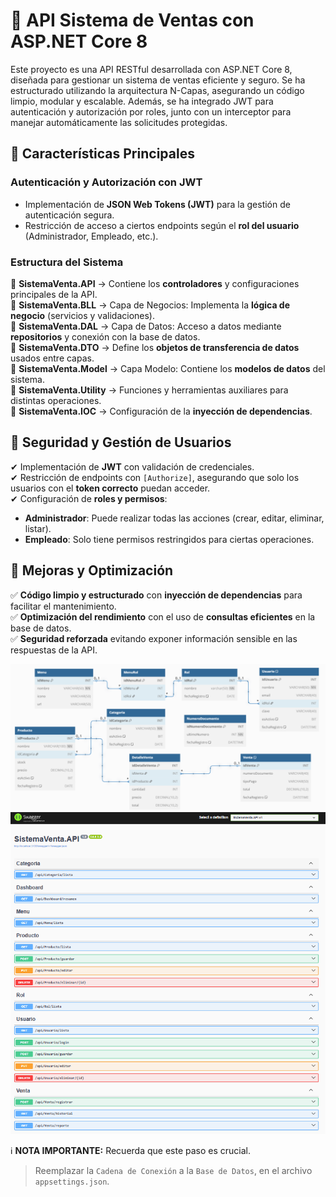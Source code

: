 # 🛒 API Sistema de Ventas con ASP.NET Core 8

Este proyecto es una API RESTful desarrollada con ASP.NET Core 8, diseñada para gestionar un sistema de ventas eficiente y seguro. Se ha estructurado utilizando la arquitectura N-Capas, asegurando un código limpio, modular y escalable. Además, se ha integrado JWT para autenticación y autorización por roles, junto con un interceptor para manejar automáticamente las solicitudes protegidas.

## 🚀 **Características Principales**

### **Autenticación y Autorización con JWT**
- Implementación de **JSON Web Tokens (JWT)** para la gestión de autenticación segura.
- Restricción de acceso a ciertos endpoints según el **rol del usuario** (Administrador, Empleado, etc.).

### **Estructura del Sistema**
📂 **SistemaVenta.API** → Contiene los **controladores** y configuraciones principales de la API.  
📂 **SistemaVenta.BLL** → Capa de Negocios: Implementa la **lógica de negocio** (servicios y validaciones).  
📂 **SistemaVenta.DAL** → Capa de Datos: Acceso a datos mediante **repositorios** y conexión con la base de datos.  
📂 **SistemaVenta.DTO** → Define los **objetos de transferencia de datos** usados entre capas.  
📂 **SistemaVenta.Model** → Capa Modelo: Contiene los **modelos de datos** del sistema.  
📂 **SistemaVenta.Utility** → Funciones y herramientas auxiliares para distintas operaciones.  
📂 **SistemaVenta.IOC** → Configuración de la **inyección de dependencias**.  

## 🔑 **Seguridad y Gestión de Usuarios**
✔ Implementación de **JWT** con validación de credenciales.  
✔ Restricción de endpoints con `[Authorize]`, asegurando que solo los usuarios con el **token correcto** puedan acceder.  
✔ Configuración de **roles y permisos**:
   - **Administrador**: Puede realizar todas las acciones (crear, editar, eliminar, listar).  
   - **Empleado**: Solo tiene permisos restringidos para ciertas operaciones.  

## 🔧 **Mejoras y Optimización**
✅ **Código limpio y estructurado** con **inyección de dependencias** para facilitar el mantenimiento.  
✅ **Optimización del rendimiento** con el uso de **consultas eficientes** en la base de datos.  
✅ **Seguridad reforzada** evitando exponer información sensible en las respuestas de la API.  

![BaseDattos](./bd-ventas.png)
![Api Swagger](./api-preview.png)

ℹ️ <strong>NOTA IMPORTANTE:</strong> Recuerda que este paso es crucial.
> Reemplazar la `Cadena de Conexión` a la `Base de Datos`, en el archivo `appsettings.json`.